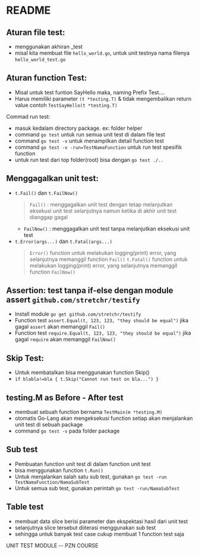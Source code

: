 # README

## Aturan file test:
- menggunakan akhiran _test
- misal kita membuat file `hello_world.go`, untuk unit testnya nama filenya `hello_world_test.go`

## Aturan function Test:
- Misal untuk test funtion SayHello maka, naming Prefix Test....
- Harus memiliki parameter `(t *testing.T)` & tidak mengembalikan return value
    contoh `TestSayHello(t *testing.T)`

Commad run test:
- masuk kedalam directory package. ex: folder helper
- command `go test` untuk run semua unit test di dalam file test
- command `go test -v` untuk menampilkan detail function test
- command `go test -v -run=TestNamaFunction` untuk run test spesifik function
- untuk run test dari top folder(root) bisa dengan `go test ./..`

## Menggagalkan unit test:
- `t.Fail()` dan `t.FailNow()`
  > `Fail()` : menggagalkan unit test dengan tetap melanjutkan eksekusi unit test selanjutnya namun ketika di akhir unit test dianggap gagal
  - `FailNow()` : menggagalkan unit test tanpa melanjutkan eksekusi unit test
- `t.Error(args...)` dan `t.Fatal(args...)`
  > `Error()` function untuk melakukan logging(print) error, yang selanjutnya memanggil function `Fail()`
  > `t.Fatal()` function untuk melakukan logging(print) error, yang selanjutnya memanggil function `FailNow()`

## Assertion: test tanpa if-else dengan module assert `github.com/stretchr/testify`
- Install module `go get github.com/stretchr/testify`
- Function test `assert.Equal(t, 123, 123, "they should be equal")` jika gagal `assert` akan memanggil `Fail()`
- Function test `require.Equal(t, 123, 123, "they should be equal")` jika gagal `require` akan memanggil `FailNow()`

## Skip Test:
- Untuk membatalkan bisa menggunakan function Skip()
- `if blabla!=bla { t.Skip("Cannot run test on bla...") }`

## testing.M as Before - After test
- membuat sebuah function bernama `TestMain(m *testing.M)`
- otomatis Go-Lang akan mengeksekusi function setiap akan menjalankan unit test di sebuah package
- command `go test -v` pada folder package

## Sub test
- Pembuatan function unit test di dalam function unit test
- bisa menggunakan function `t.Run()`
- Untuk menjalankan salah satu sub test, gunakan `go test -run TestNamaFunction/NamaSubTest`
- Untuk semua sub test, gunakan perintah `go test -run/NamaSubTest`

## Table test
- membuat data slice berisi parameter dan ekspektasi hasil dari unit test
- selanjutnya slice tersebut diiterasi menggunakan sub test
- sehingga untuk banyak test case cukup membuat 1 function test saja

UNIT TEST MODULE -- PZN COURSE